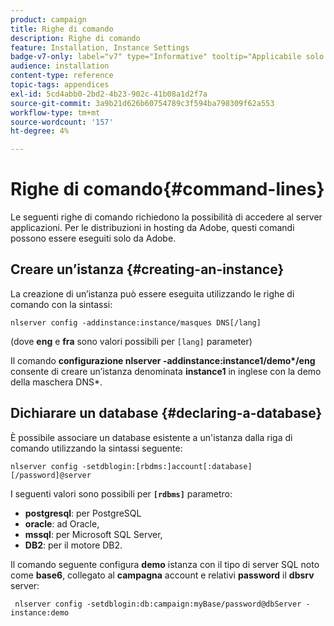 ```yaml
---
product: campaign
title: Righe di comando
description: Righe di comando
feature: Installation, Instance Settings
badge-v7-only: label="v7" type="Informative" tooltip="Applicabile solo a Campaign Classic v7"
audience: installation
content-type: reference
topic-tags: appendices
exl-id: 5cd4abb0-2bd2-4b23-902c-41b08a1d2f7a
source-git-commit: 3a9b21d626b60754789c3f594ba798309f62a553
workflow-type: tm+mt
source-wordcount: '157'
ht-degree: 4%

---
```


# Righe di comando{#command-lines}



Le seguenti righe di comando richiedono la possibilità di accedere al server applicazioni. Per le distribuzioni in hosting da Adobe, questi comandi possono essere eseguiti solo da Adobe.

## Creare un’istanza {#creating-an-instance}

La creazione di un’istanza può essere eseguita utilizzando le righe di comando con la sintassi:

```
nlserver config -addinstance:instance/masques DNS[/lang]
```

(dove **eng** e **fra** sono valori possibili per `[lang]` parameter)

Il comando **configurazione nlserver -addinstance:instance1/demo&#42;/eng** consente di creare un’istanza denominata **instance1** in inglese con la demo della maschera DNS&#42;.

## Dichiarare un database {#declaring-a-database}

È possibile associare un database esistente a un&#39;istanza dalla riga di comando utilizzando la sintassi seguente:

```
nlserver config -setdblogin:[rbdms:]account[:database][/password]@server
```

I seguenti valori sono possibili per **`[rdbms]`** parametro:

* **postgresql**: per PostgreSQL
* **oracle**: ad Oracle,
* **mssql**: per Microsoft SQL Server,
* **DB2**: per il motore DB2.

Il comando seguente configura **demo** istanza con il tipo di server SQL noto come **base6**, collegato al **campagna** account e relativi **password** il **dbsrv** server:

```
 nlserver config -setdblogin:db:campaign:myBase/password@dbServer -instance:demo
```
